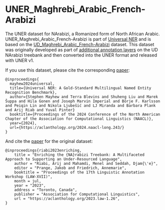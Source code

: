 # UNER_Maghrebi_Arabic_French-Arabizi

The UNER dataset for NArabizi, a Romanized form of North African Arabic. UNER_Maghrebi_Arabic_French-Arabizi is part of [Universal NER](https://www.universalner.org/) and is based on the [UD_Maghrebi_Arabic_French-Arabizi](https://github.com/UniversalDependencies/UD_Maghrebi_Arabic_French-Arabizi) dataset. This dataset was originally developed as part of [additional annotation layers](https://gitlab.inria.fr/ariabi/release-narabizi-treebank) on the UD NArabizi treebank and then converted into the UNER format and released with UNER v1. 

If you use this dataset, please cite the corresponding [paper](https://aclanthology.org/2024.naacl-long.243/):
```
@inproceedings{
  mayhew2024universal,
  title={Universal NER: A Gold-Standard Multilingual Named Entity Recognition Benchmark},
  author={Stephen Mayhew and Terra Blevins and Shuheng Liu and Marek Šuppa and Hila Gonen and Joseph Marvin Imperial and Börje F. Karlsson and Peiqin Lin and Nikola Ljubešić and LJ Miranda and Barbara Plank and Arij Riab and Yuval Pinter}
  booktitle={Proceedings of the 2024 Conference of the North American Chapter of the Association for Computational Linguistics (NAACL)},
  year={2024},
  url={https://aclanthology.org/2024.naacl-long.243/}
}
```

And cite the [paper](https://aclanthology.org/2023.law-1.26/) for the original dataset: 
```
@inproceedings{riabi2023enriching,
    title = "Enriching the {NA}rabizi Treebank: A Multifaceted Approach to Supporting an Under-Resourced Language",
    author = "Riabi, Arij and Mahamdi, Menel and Seddah, Djam{\'e}",
    editor = "Prange, Jakob and Friedrich, Annemarie",
    booktitle = "Proceedings of the 17th Linguistic Annotation Workshop (LAW-XVII)",
    month = jul,
    year = "2023",
    address = "Toronto, Canada",
    publisher = "Association for Computational Linguistics",
    url = "https://aclanthology.org/2023.law-1.26",
}
```
